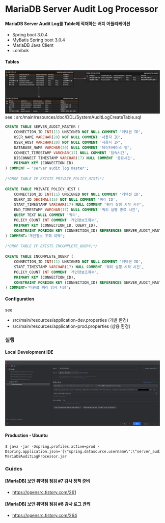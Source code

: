 # MariaDB Server Audit Log Processor

#### MariaDB Server Audit Log를 Table에 적재하는 배치 어플리케이션
* Spring boot 3.0.4
* MyBatis Spring boot 3.0.4
* MariaDB Java Client
* Lombok

#### Tables
![ERD.png](src/main/resources/doc/images/ERD.png)
see : src/main/resources/doc/DDL/SystemAuditLogCreateTable.sql
```SQL
CREATE TABLE SERVER_AUDIT_MASTER (
    CONNECTION_ID INT(11) UNSIGNED NOT NULL COMMENT '커넥션 ID',
    USER_NAME VARCHAR(20) NOT NULL COMMENT '사용자 ID',
    USER_HOST VARCHAR(20) NOT NULL COMMENT '사용자 IP',
    DATABASE_NAME VARCHAR(20) NULL COMMENT '데이터베이스 명',
    CONNECT_TIMESTAMP VARCHAR(17) NULL COMMENT '접속시간',
    DISCONNECT_TIMESTAMP VARCHAR(17) NULL COMMENT '종료시간',
    PRIMARY KEY (CONNECTION_ID)
) COMMENT = 'server audit log master';

/*DROP TABLE IF EXISTS PRIVATE_POLICY_HIST;*/

CREATE TABLE PRIVATE_POLICY_HIST (
    CONNECTION_ID INT(11) UNSIGNED NOT NULL COMMENT '커넥션 ID',
    QUERY_ID DECIMAL(15) NOT NULL COMMENT '쿼리 ID',
    START_TIMESTAMP VARCHAR(17) NULL COMMENT '쿼리 실행 시작 시간',
    END_TIMESTAMP VARCHAR(17) NULL COMMENT '쿼리 실행 종료 시간',
    QUERY TEXT NULL COMMENT '쿼리',
    POLICY_COUNT INT COMMENT '개인정보조회수',
    PRIMARY KEY (CONNECTION_ID, QUERY_ID),
    CONSTRAINT FOREIGN KEY (CONNECTION_ID) REFERENCES SERVER_AUDIT_MASTER (CONNECTION_ID)
) COMMENT='개인정보 조회 이력';

/*DROP TABLE IF EXISTS INCOMPLETE_QUERY;*/

CREATE TABLE INCOMPLETE_QUERY (
    CONNECTION_ID INT(11) UNSIGNED NOT NULL COMMENT '커넥션 ID',
    START_TIMESTAMP VARCHAR(17) NULL COMMENT '쿼리 실행 시작 시간',
    POLICY_COUNT INT COMMENT '개인정보조회수',
    PRIMARY KEY (CONNECTION_ID),
    CONSTRAINT FOREIGN KEY (CONNECTION_ID) REFERENCES SERVER_AUDIT_MASTER (CONNECTION_ID)
) COMMENT='미완료 쿼리 임시 저장';
```
#### Configuration
see
* src/main/resources/application-dev.properties (개발 환경)
* src/main/resources/application-prod.properties (상용 환경)

### 실행

#### Local Development IDE
![img.png](src/main/resources/doc/images/img.png)

#### Production - Ubuntu
```shell
$ java -jar -Dspring.profiles.active=prod -Dspring.application.json='{\"spring.datasource.username\":\"server_audit\",\"spring.datasource.password\":\"********\"}' MariaDBAuditLogProcessor.jar
```

### Guides

#### [MariaDB] 보안 취약점 점검 #7 감사 정책 준비
* https://opensrc.tistory.com/261
#### [MariaDB] 보안 취약점 점검 #8 감사 로그 관리
* https://opensrc.tistory.com/264